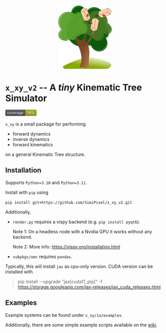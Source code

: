 <p align="center">
<img src="figures/icon.svg" height="200" />
</p>

# `x_xy_v2` -- A *tiny* Kinematic Tree Simulator
<img src="figures/coverage_badge.svg" height="20" />

`x_xy` is a small package for performing
- forward dynamics
- inverse dynamics
- forward kinematics

on a general Kinematic Tree structure. 

## Installation

Supports `Python=3.10` and `Python=3.11`.

Install with `pip` using

`pip install git+https://github.com/SimiPixel/x_xy_v2.git`

Additionally,
- `render.py` requires a vispy backend (e.g. `pip install pyqt6`).

    Note 1: On a headless node with a Nvidia GPU it works without any backend.

    Note 2: More info: https://vispy.org/installation.html

- `subpkgs/omc` requires `pandas`.

Typically, this will install `jax` as cpu-only version. CUDA version can be installed with
> pip install --upgrade "jax[cuda11_pip]" -f https://storage.googleapis.com/jax-releases/jax_cuda_releases.html

## Examples
Example systems can be found under `x_xy/io/examples`. 

Additionally, there are some simple example scripts available on the [wiki](https://github.com/SimiPixel/x_xy_v2/wiki). 